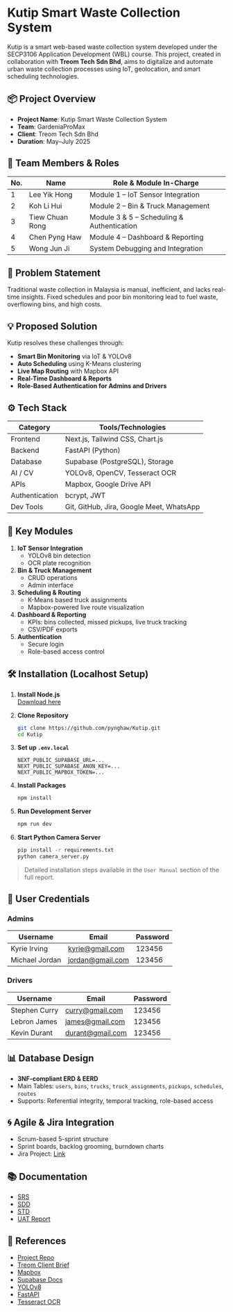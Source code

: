 # Kutip Smart Waste Collection System

Kutip is a smart web-based waste collection system developed under the SECP3106 Application Development (WBL) course. This project, created in collaboration with **Treom Tech Sdn Bhd**, aims to digitalize and automate urban waste collection processes using IoT, geolocation, and smart scheduling technologies.

## 📦 Project Overview

- **Project Name**: Kutip Smart Waste Collection System
- **Team**: GardeniaProMax
- **Client**: Treom Tech Sdn Bhd
- **Duration**: May–July 2025

## 👥 Team Members & Roles

| No. | Name                   | Role & Module In-Charge                        |  
|-----|------------------|------------------------------------------------|
| 1   | Lee Yik Hong          | Module 1 – IoT Sensor Integration              |           
| 2   | Koh Li Hui            | Module 2 – Bin & Truck Management              |           
| 3   | Tiew Chuan Rong       | Module 3 & 5 – Scheduling & Authentication     |           
| 4   | Chen Pyng Haw         | Module 4 – Dashboard & Reporting               |           
| 5   | Wong Jun Ji           | System Debugging and Integration               |           



## 🧠 Problem Statement

Traditional waste collection in Malaysia is manual, inefficient, and lacks real-time insights. Fixed schedules and poor bin monitoring lead to fuel waste, overflowing bins, and high costs.



## 💡 Proposed Solution

Kutip resolves these challenges through:

- **Smart Bin Monitoring** via IoT & YOLOv8
- **Auto Scheduling** using K-Means clustering
- **Live Map Routing** with Mapbox API
- **Real-Time Dashboard & Reports**
- **Role-Based Authentication for Admins and Drivers**



## ⚙️ Tech Stack

| Category             | Tools/Technologies                                   |
|----------------------|------------------------------------------------------|
| Frontend             | Next.js, Tailwind CSS, Chart.js                      |
| Backend              | FastAPI (Python)                                     |
| Database             | Supabase (PostgreSQL), Storage                       |
| AI / CV              | YOLOv8, OpenCV, Tesseract OCR                        |
| APIs                 | Mapbox, Google Drive API                             |
| Authentication       | bcrypt, JWT                                          |
| Dev Tools            | Git, GitHub, Jira, Google Meet, WhatsApp            |



## 🧩 Key Modules

1. **IoT Sensor Integration**
   - YOLOv8 bin detection
   - OCR plate recognition
2. **Bin & Truck Management**
   - CRUD operations
   - Admin interface
3. **Scheduling & Routing**
   - K-Means based truck assignments
   - Mapbox-powered live route visualization
4. **Dashboard & Reporting**
   - KPIs: bins collected, missed pickups, live truck tracking
   - CSV/PDF exports
5. **Authentication**
   - Secure login
   - Role-based access control


## 🛠️ Installation (Localhost Setup)

1. **Install Node.js**  
   [Download here](https://nodejs.org/en)

2. **Clone Repository**
   ```bash
   git clone https://github.com/pynghaw/Kutip.git
   cd Kutip
   ```

3. **Set up `.env.local`**
   ```env
   NEXT_PUBLIC_SUPABASE_URL=...
   NEXT_PUBLIC_SUPABASE_ANON_KEY=...
   NEXT_PUBLIC_MAPBOX_TOKEN=...
   ```

4. **Install Packages**
   ```bash
   npm install
   ```

5. **Run Development Server**
   ```bash
   npm run dev
   ```

6. **Start Python Camera Server**
   ```bash
   pip install -r requirements.txt
   python camera_server.py
   ```

> Detailed installation steps available in the `User Manual` section of the full report.



## 🔐 User Credentials

### Admins
| Username       | Email             | Password |
|----------------|------------------|----------|
| Kyrie Irving   | kyrie@gmail.com  | 123456   |
| Michael Jordan | jordan@gmail.com | 123456   |

### Drivers
| Username       | Email             | Password |
|----------------|------------------|----------|
| Stephen Curry  | curry@gmail.com  | 123456   |
| Lebron James   | james@gmail.com  | 123456   |
| Kevin Durant   | durant@gmail.com | 123456   |


## 📊 Database Design

- **3NF-compliant ERD & EERD**
- Main Tables: `users`, `bins`, `trucks`, `truck_assignments`, `pickups`, `schedules`, `routes`
- Supports: Referential integrity, temporal tracking, role-based access



## 🌀 Agile & Jira Integration

- Scrum-based 5-sprint structure
- Sprint boards, backlog grooming, burndown charts
- Jira Project: [Link](https://pynghaw5.atlassian.net/jira/software/projects/SCRUM/summary)


## 📚 Documentation

- [SRS](https://docs.google.com/document/d/1pYm4IiyYmEs9h3uiuyQk6myMAneMsDlV/edit)
- [SDD](https://docs.google.com/document/d/12NmVvAw1J4rnXalhAYBqugvxFI2qkiR-1nwU6oYeYbU/edit)
- [STD](https://docs.google.com/document/d/1cC96Thgde6dp78PrVUUVVmaru8QSCgPS/edit)
- [UAT Report](https://docs.google.com/document/d/1U4i-j68sCVgHeW7Yre_Epdwo8z2HWc22-EdJQG3TIoE/edit)



## 📎 References

- [Project Repo](https://github.com/pynghaw/Kutip)
- [Treom Client Brief](mailto:irfan@treom.io)
- [Mapbox](https://docs.mapbox.com/)
- [Supabase Docs](https://supabase.com/docs)
- [YOLOv8](https://docs.ultralytics.com/)
- [FastAPI](https://fastapi.tiangolo.com/)
- [Tesseract OCR](https://github.com/tesseract-ocr/tesseract)




